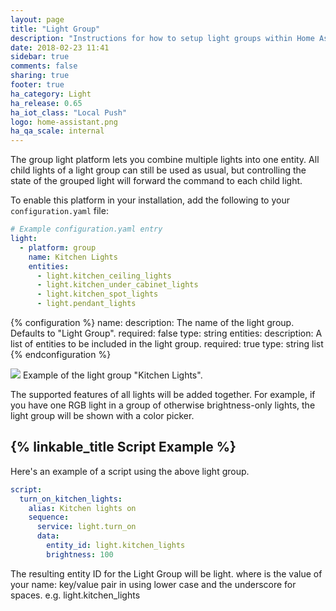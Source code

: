 ```yaml
---
layout: page
title: "Light Group"
description: "Instructions for how to setup light groups within Home Assistant."
date: 2018-02-23 11:41
sidebar: true
comments: false
sharing: true
footer: true
ha_category: Light
ha_release: 0.65
ha_iot_class: "Local Push"
logo: home-assistant.png
ha_qa_scale: internal
---
```


The group light platform lets you combine multiple lights into one entity. All child lights of a light group can still be used as usual, but controlling the state of the grouped light will forward the command to each child light.

To enable this platform in your installation, add the following to your `configuration.yaml` file:

```yaml
# Example configuration.yaml entry
light:
  - platform: group
    name: Kitchen Lights
    entities:
      - light.kitchen_ceiling_lights
      - light.kitchen_under_cabinet_lights
      - light.kitchen_spot_lights
      - light.pendant_lights
```

{% configuration %}
  name:
    description: The name of the light group. Defaults to "Light Group".
    required: false
    type: string
  entities:
    description: A list of entities to be included in the light group.
    required: true
    type: string list
{% endconfiguration %}

<p class='img'>
<img src='/images/components/light/group.png'>
Example of the light group "Kitchen Lights".
</p>

The supported features of all lights will be added together. For example, if you have one RGB light in a group of otherwise brightness-only lights, the light group will be shown with a color picker.

## {% linkable_title Script Example %}

Here's an example of a script using the above light group.

```yaml
script:
  turn_on_kitchen_lights:
    alias: Kitchen lights on
    sequence:
      service: light.turn_on
      data:
        entity_id: light.kitchen_lights
        brightness: 100
```
The resulting entity ID for the Light Group will be light.<name> where <name> is the value of your name: key/value pair in using lower case and the underscore for spaces. e.g. light.kitchen_lights

